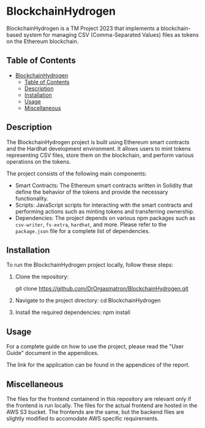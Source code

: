 # BlockchainHydrogen

BlockchainHydrogen is a TM Project 2023 that implements a blockchain-based system for managing CSV (Comma-Separated Values) files as tokens on the Ethereum blockchain.

## Table of Contents
- [BlockchainHydrogen](#blockchainhydrogen)
  - [Table of Contents](#table-of-contents)
  - [Description](#description)
  - [Installation](#installation)
  - [Usage](#usage)
  - [Miscellaneous](#miscellaneous)



## Description

The BlockchainHydrogen project is built using Ethereum smart contracts and the Hardhat development environment. It allows users to mint tokens representing CSV files, store them on the blockchain, and perform various operations on the tokens.

The project consists of the following main components:
- Smart Contracts: The Ethereum smart contracts written in Solidity that define the behavior of the tokens and provide the necessary functionality.
- Scripts: JavaScript scripts for interacting with the smart contracts and performing actions such as minting tokens and transferring ownership.
- Dependencies: The project depends on various npm packages such as `csv-writer`, `fs-extra`, `hardhat`, and more. Please refer to the `package.json` file for a complete list of dependencies.

## Installation

To run the BlockchainHydrogen project locally, follow these steps:

1. Clone the repository:

   git clone https://github.com/DrOrgasmatron/BlockchainHydrogen.git

2. Navigate to the project directory:
cd BlockchainHydrogen

3. Install the required dependencies:
npm install

## Usage
For a complete guide on how to use the project, please read the "User Guide" document in the appendices.

The link for the application can be found in the appendices of the report.

## Miscellaneous
The files for the frontend containend in this repository are relevant only if the frontend is run locally. The files for the actual frontend are hosted in the AWS S3 bucket. The frontends are the same, but the backend files are slightly modified to accomodate AWS specific requirements.
